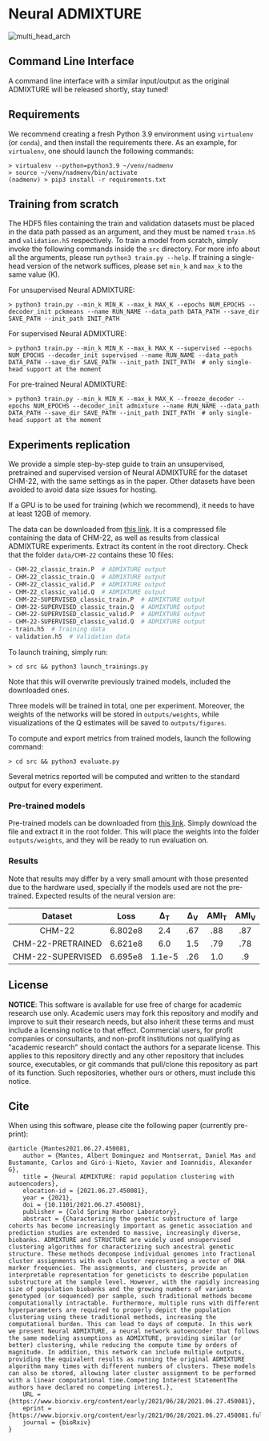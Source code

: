 # Neural ADMIXTURE

![multi_head_arch](https://user-images.githubusercontent.com/31998088/123008111-99a46e00-d3ba-11eb-8ced-d394ef903487.png)


## Command Line Interface

A command line interface with a similar input/output as the original ADMIXTURE will be released shortly, stay tuned!

## Requirements

We recommend creating a fresh Python 3.9 environment using `virtualenv` (or `conda`), and then install the requirements there. As an example, for `virtualenv`, one should launch the following commands:

```console
> virtualenv --python=python3.9 ~/venv/nadmenv
> source ~/venv/nadmenv/bin/activate
(nadmenv) > pip3 install -r requirements.txt 
```

## Training from scratch

The HDF5 files containing the train and validation datasets must be placed in the data path passed as an argument, and they must be named `train.h5` and `validation.h5` respectively.
To train a model from scratch, simply invoke the following commands inside the `src` directory. For more info about all the arguments, please run `python3 train.py --help`. If training a single-head version of the network suffices, please set `min_k` and `max_k` to the same value (K).

For unsupervised Neural ADMIXTURE:

```console
> python3 train.py --min_k MIN_K --max_k MAX_K --epochs NUM_EPOCHS --decoder_init pckmeans --name RUN_NAME --data_path DATA_PATH --save_dir SAVE_PATH --init_path INIT_PATH
```

For supervised Neural ADMIXTURE:

```console
> python3 train.py --min_k MIN_K --max_k MAX_K --supervised --epochs NUM_EPOCHS --decoder_init supervised --name RUN_NAME --data_path DATA_PATH --save_dir SAVE_PATH --init_path INIT_PATH  # only single-head support at the moment
```

For pre-trained Neural ADMIXTURE:

```console
> python3 train.py --min_k MIN_K --max_k MAX_K --freeze_decoder --epochs NUM_EPOCHS --decoder_init admixture --name RUN_NAME --data_path DATA_PATH --save_dir SAVE_PATH --init_path INIT_PATH  # only single-head support at the moment
```

## Experiments replication

We provide a simple step-by-step guide to train an unsupervised, pretrained and supervised version of Neural ADMIXTURE for the dataset CHM-22, with the same settings as in the paper. Other datasets have been avoided to avoid data size issues for hosting.

If a GPU is to be used for training (which we recommend), it needs to have at least 12GB of memory.

The data can be downloaded from [this link](https://www.dropbox.com/s/6z5ln82qz6jels6/chm-22.tar.gz?dl=0). It is a compressed file containing the data of CHM-22, as well as results from classical ADMIXTURE experiments. Extract its content in the root directory. Check that the folder `data/CHM-22` contains these 10 files:

```sh
- CHM-22_classic_train.P  # ADMIXTURE output
- CHM-22_classic_train.Q  # ADMIXTURE output
- CHM-22_classic_valid.P  # ADMIXTURE output
- CHM-22_classic_valid.Q  # ADMIXTURE output
- CHM-22-SUPERVISED_classic_train.P  # ADMIXTURE output
- CHM-22-SUPERVISED_classic_train.Q  # ADMIXTURE output
- CHM-22-SUPERVISED_classic_valid.P  # ADMIXTURE output
- CHM-22-SUPERVISED_classic_valid.Q  # ADMIXTURE output
- train.h5  # Training data
- validation.h5  # Validation data
```

To launch training, simply run:

```console
> cd src && python3 launch_trainings.py
```

Note that this will overwrite previously trained models, included the downloaded ones.

Three models will be trained in total, one per experiment. Moreover, the weights of the networks will be stored in `outputs/weights`, while visualizations of the Q estimates will be saved to `outputs/figures`.

To compute and export metrics from trained models, launch the following command:

```console
> cd src && python3 evaluate.py
```

Several metrics reported will be computed and written to the standard output for every experiment.

### Pre-trained models

Pre-trained models can be downloaded from [this link](https://www.dropbox.com/s/6ybdy8siclul1o7/chm-22-weights.tar.gz?dl=0). Simply download the file and extract it in the root folder. This will place the weights into the folder `outputs/weights`, and they will be ready to run evaluation on.

### Results

Note that results may differ by a very small amount with those presented due to the hardware used, specially if the models used are not the pre-trained. Expected results of the neural version are:

|      Dataset      |   Loss  | Δ<sub>T</sub> | Δ<sub>V</sub> | AMI<sub>T</sub> | AMI<sub>V</sub> |
|:-----------------:|:-------:|:-------:|:-------:|:-----:|:-----:|
|       CHM-22      | 6.802e8 |   2.4   |   .67   |  .88  |  .87  |
| CHM-22-PRETRAINED | 6.621e8 |   6.0   |   1.5   |  .79  |  .78  |
| CHM-22-SUPERVISED | 6.695e8 |  1.1e-5 |   .26   |  1.0  |   .9  |


## License

**NOTICE**: This software is available for use free of charge for academic research use only. Academic users may fork this repository and modify and improve to suit their research needs, but also inherit these terms and must include a licensing notice to that effect. Commercial users, for profit companies or consultants, and non-profit institutions not qualifying as "academic research" should contact the authors for a separate license. This applies to this repository directly and any other repository that includes source, executables, or git commands that pull/clone this repository as part of its function. Such repositories, whether ours or others, must include this notice.

## Cite

When using this software, please cite the following paper (currently pre-print):

```{tex}
@article {Mantes2021.06.27.450081,
	author = {Mantes, Albert Dominguez and Montserrat, Daniel Mas and Bustamante, Carlos and Giró-i-Nieto, Xavier and Ioannidis, Alexander G},
	title = {Neural ADMIXTURE: rapid population clustering with autoencoders},
	elocation-id = {2021.06.27.450081},
	year = {2021},
	doi = {10.1101/2021.06.27.450081},
	publisher = {Cold Spring Harbor Laboratory},
	abstract = {Characterizing the genetic substructure of large cohorts has become increasingly important as genetic association and prediction studies are extended to massive, increasingly diverse, biobanks. ADMIXTURE and STRUCTURE are widely used unsupervised clustering algorithms for characterizing such ancestral genetic structure. These methods decompose individual genomes into fractional cluster assignments with each cluster representing a vector of DNA marker frequencies. The assignments, and clusters, provide an interpretable representation for geneticists to describe population substructure at the sample level. However, with the rapidly increasing size of population biobanks and the growing numbers of variants genotyped (or sequenced) per sample, such traditional methods become computationally intractable. Furthermore, multiple runs with different hyperparameters are required to properly depict the population clustering using these traditional methods, increasing the computational burden. This can lead to days of compute. In this work we present Neural ADMIXTURE, a neural network autoencoder that follows the same modeling assumptions as ADMIXTURE, providing similar (or better) clustering, while reducing the compute time by orders of magnitude. In addition, this network can include multiple outputs, providing the equivalent results as running the original ADMIXTURE algorithm many times with different numbers of clusters. These models can also be stored, allowing later cluster assignment to be performed with a linear computational time.Competing Interest StatementThe authors have declared no competing interest.},
	URL = {https://www.biorxiv.org/content/early/2021/06/28/2021.06.27.450081},
	eprint = {https://www.biorxiv.org/content/early/2021/06/28/2021.06.27.450081.full.pdf},
	journal = {bioRxiv}
}
